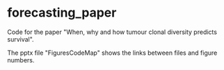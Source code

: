 # forecasting_paper
Code for the paper "When, why and how tumour clonal diversity predicts survival".

The pptx file "FiguresCodeMap" shows the links between files and figure numbers.
